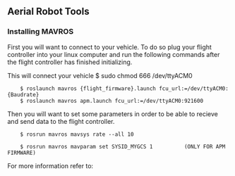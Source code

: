 ## Aerial Robot Tools

### Installing MAVROS

First you will want to connect to your vehicle. To do so plug your flight controller into your linux computer and run the following commands after the flight controller has finished initializing.

This will connect your vehicle 
		$ sudo chmod 666 /dev/ttyACM0

		$ roslaunch mavros {flight_firmware}.launch fcu_url:=/dev/ttyACM0:{Baudrate}
		$ roslaunch mavros apm.launch fcu_url:=/dev/ttyACM0:921600

Then you will want to set some parameters in order to be able to recieve and send data to the flight controller.

		$ rosrun mavros mavsys rate --all 10

		$ rosrun mavros mavparam set SYSID_MYGCS 1 			(ONLY FOR APM FIRMWARE)


For more information refer to: